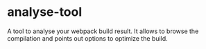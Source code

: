 # analyse-tool
A tool to analyse your webpack build result. It allows to browse the compilation and points out options to optimize the build.

